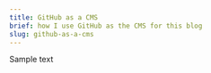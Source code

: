 ```yaml
---
title: GitHub as a CMS
brief: how I use GitHub as the CMS for this blog
slug: github-as-a-cms
---
```


Sample text
